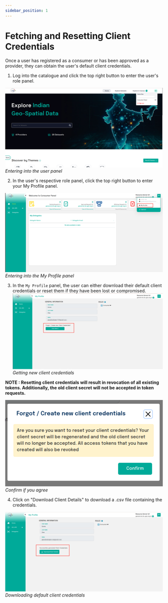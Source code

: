 ```yaml
---
sidebar_position: 1
---
```


# Fetching and Resetting Client Credentials

Once a user has registered as a consumer or has been approved as a provider, they can obtain the user's default client credentials.

1. Log into the catalogue and click the top right button to enter the user's role panel.

![Entering into the consumer panel](../resources/auth/go-to-role-panel.png)<br/>
*Entering into the user panel*

2. In the user's respective role panel, click the top right button to enter your My Profile panel.

![Entering into the My Profile panel](../resources/auth/go-to-my-profile.png)<br/>
*Entering into the My Profile panel*

3. In the `My Profile` panel, the user can either download their default client credentials or reset them if they have been lost or compromised.
![Getting new client credentials](../resources/auth/client-creds.png)<br/>
*Getting new client credentials*

**NOTE : Resetting client credentials will result in revocation of all existing tokens. Additionally, the old client secret will not be accepted in token requests.**

 ![Warning](../resources/auth/new-client-warning.png)<br/>
*Confirm if you agree*

4. Click on "Download Client Details" to download a .csv file containing the credentials.

 ![Downloading default client credentials](../resources/auth/download-creds.png)<br/>
 *Downloading default client credentials*
